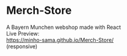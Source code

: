 # Merch-Store
A Bayern Munchen webshop made with React <br>
Live Preview: <br>
https://minho-sama.github.io/Merch-Store/<br>
(responsive)

